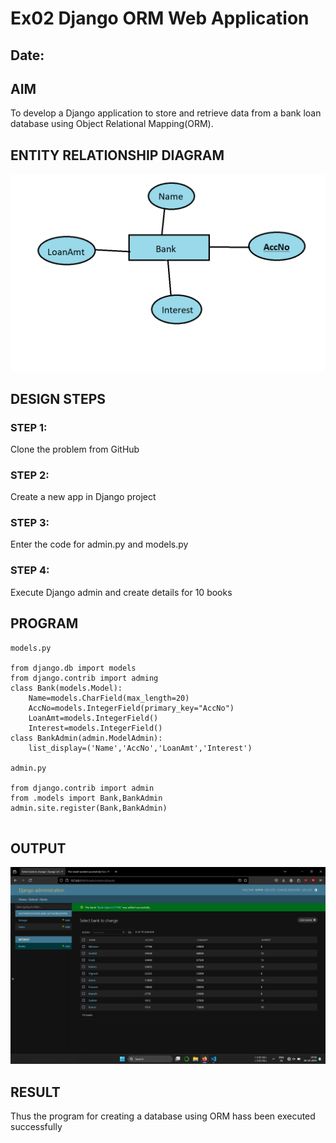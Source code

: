 # Ex02 Django ORM Web Application
## Date: 

## AIM
To develop a Django application to store and retrieve data from a bank loan database using Object Relational Mapping(ORM).

## ENTITY RELATIONSHIP DIAGRAM

![Alt text](Untitled-1.png)

## DESIGN STEPS

### STEP 1:
Clone the problem from GitHub

### STEP 2:
Create a new app in Django project

### STEP 3:
Enter the code for admin.py and models.py

### STEP 4:
Execute Django admin and create details for 10 books

## PROGRAM
```
models.py

from django.db import models
from django.contrib import adming
class Bank(models.Model):
	Name=models.CharField(max_length=20)
	AccNo=models.IntegerField(primary_key="AccNo")
	LoanAmt=models.IntegerField()
	Interest=models.IntegerField()
class BankAdmin(admin.ModelAdmin):
	list_display=('Name','AccNo','LoanAmt','Interest')
	
admin.py

from django.contrib import admin
from .models import Bank,BankAdmin
admin.site.register(Bank,BankAdmin)


```


## OUTPUT

![Alt text](<Screenshot 2024-10-26 141903.png>)


## RESULT
Thus the program for creating a database using ORM hass been executed successfully
